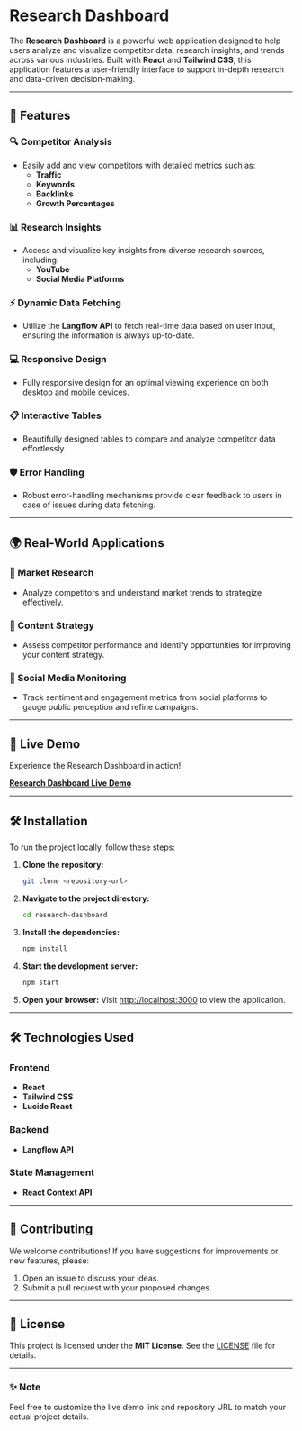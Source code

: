 # Research Dashboard

The **Research Dashboard** is a powerful web application designed to help users analyze and visualize competitor data, research insights, and trends across various industries. Built with **React** and **Tailwind CSS**, this application features a user-friendly interface to support in-depth research and data-driven decision-making.

---

## 🌟 Features

### 🔍 Competitor Analysis
- Easily add and view competitors with detailed metrics such as:
  - **Traffic**
  - **Keywords**
  - **Backlinks**
  - **Growth Percentages**

### 📊 Research Insights
- Access and visualize key insights from diverse research sources, including:
  - **YouTube**
  - **Social Media Platforms**

### ⚡ Dynamic Data Fetching
- Utilize the **Langflow API** to fetch real-time data based on user input, ensuring the information is always up-to-date.

### 💻 Responsive Design
- Fully responsive design for an optimal viewing experience on both desktop and mobile devices.

### 📋 Interactive Tables
- Beautifully designed tables to compare and analyze competitor data effortlessly.

### 🛡️ Error Handling
- Robust error-handling mechanisms provide clear feedback to users in case of issues during data fetching.

---

## 🌍 Real-World Applications

### 🚀 Market Research
- Analyze competitors and understand market trends to strategize effectively.

### 📝 Content Strategy
- Assess competitor performance and identify opportunities for improving your content strategy.

### 📢 Social Media Monitoring
- Track sentiment and engagement metrics from social platforms to gauge public perception and refine campaigns.

---

## 🚀 Live Demo

Experience the Research Dashboard in action!

[**Research Dashboard Live Demo**](#)

---

## 🛠️ Installation

To run the project locally, follow these steps:

1. **Clone the repository:**
   ```bash
   git clone <repository-url>
   ```
2. **Navigate to the project directory:**
   ```bash
   cd research-dashboard
   ```
3. **Install the dependencies:**
   ```bash
   npm install
   ```
4. **Start the development server:**
   ```bash
   npm start
   ```
5. **Open your browser:**
   Visit [http://localhost:3000](http://localhost:3000) to view the application.

---

## 🛠️ Technologies Used

### Frontend
- **React**
- **Tailwind CSS**
- **Lucide React**

### Backend
- **Langflow API**

### State Management
- **React Context API**

---

## 🤝 Contributing

We welcome contributions! If you have suggestions for improvements or new features, please:

1. Open an issue to discuss your ideas.
2. Submit a pull request with your proposed changes.

---

## 📜 License

This project is licensed under the **MIT License**. See the [LICENSE](LICENSE) file for details.

---

### ✨ Note

Feel free to customize the live demo link and repository URL to match your actual project details.

